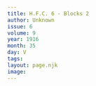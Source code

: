 ```yaml
---
title: H.F.C. 6 - Blocks 2
author: Unknown
issue: 6
volume: 9
year: 1916
month: 35
day: V
tags:
layout: page.njk
image:
---
```



